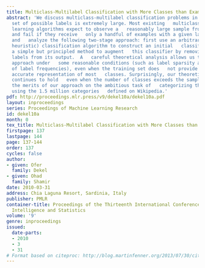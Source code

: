 ```yaml
---
title: Multiclass-Multilabel Classification with More Classes than Examples
abstract: 'We discuss multiclass-multilabel classification problems in which   the
  set of possible labels is extremely large. Most existing   multiclass-multilabel
  learning algorithms expect to observe a   reasonably large sample from each class,
  and fail if they receive   only a handful of examples with a given label. We propose
  and   analyze the following two-stage approach: first use an arbitrary   (perhaps
  heuristic) classification algorithm to construct an initial   classifier, then apply
  a simple but principled method to augment   this classifier by removing harmful
  labels from its output.  A   careful theoretical analysis allows us to justify our
  approach under   some reasonable conditions (such as label sparsity and power-law   distribution
  of label frequencies), even when the training set does   not provide a statistically
  accurate representation of most   classes. Surprisingly, our theoretical analysis
  continues to hold   even when the number of classes exceeds the sample size. We   demonstrate
  the merits of our approach on the ambitious task of   categorizing the entire web
  using the 1.5 million categories   defined on Wikipedia.'
pdf: http://proceedings.mlr.press/v9/dekel10a/dekel10a.pdf
layout: inproceedings
series: Proceedings of Machine Learning Research
id: dekel10a
month: 0
tex_title: Multiclass-Multilabel Classification with More Classes than Examples
firstpage: 137
lastpage: 144
page: 137-144
order: 137
cycles: false
author:
- given: Ofer
  family: Dekel
- given: Ohad
  family: Shamir
date: 2010-03-31
address: Chia Laguna Resort, Sardinia, Italy
publisher: PMLR
container-title: Proceedings of the Thirteenth International Conference on Artificial
  Intelligence and Statistics
volume: '9'
genre: inproceedings
issued:
  date-parts:
  - 2010
  - 3
  - 31
# Format based on citeproc: http://blog.martinfenner.org/2013/07/30/citeproc-yaml-for-bibliographies/
---
```

